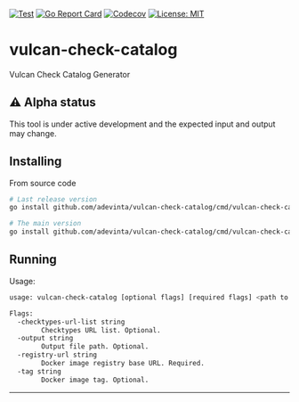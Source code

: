 [![Test][test-img]][test]
[![Go Report Card][go-report-img]][go-report]
[![Codecov][codecov-img]][codecov]
[![License: MIT][license-img]][license]

# vulcan-check-catalog

Vulcan Check Catalog Generator

## ⚠️ Alpha status

This tool is under active development and the expected input and output may change.

## Installing

From source code

```sh
# Last release version
go install github.com/adevinta/vulcan-check-catalog/cmd/vulcan-check-catalog@latest

# The main version
go install github.com/adevinta/vulcan-check-catalog/cmd/vulcan-check-catalog@main
```

## Running

Usage:
```sh
usage: vulcan-check-catalog [optional flags] [required flags] <path to checks>

Flags:
  -checktypes-url-list string
        Checktypes URL list. Optional.
  -output string
        Output file path. Optional.
  -registry-url string
        Docker image registry base URL. Required.
  -tag string
        Docker image tag. Optional.
```

---

[test]: https://github.com/adevinta/vulcan-check-catalog/actions/workflows/test.yaml
[test-img]: https://github.com/adevinta/vulcan-check-catalog/actions/workflows/test.yaml/badge.svg
[go-report]: https://goreportcard.com/report/github.com/adevinta/vulcan-check-catalog
[go-report-img]: https://goreportcard.com/badge/github.com/adevinta/vulcan-check-catalog
[codecov]: https://codecov.io/gh/adevinta/vulcan-check-catalog
[codecov-img]: https://codecov.io/gh/adevinta/vulcan-check-catalog/branch/master/graph/badge.svg
[license]: https://github.com/adevinta/vulcan-check-catalog/actions/blob/main/LICENSE
[license-img]: https://img.shields.io/badge/License-MIT-blue.svg
